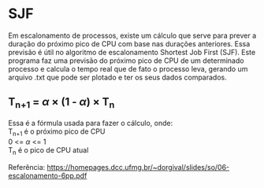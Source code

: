 # SJF
Em escalonamento de processos, existe um cálculo que serve para prever a duração do próximo pico de CPU com base nas durações anteriores. Essa previsão é útil no algoritmo de escalonamento Shortest Job First (SJF). Este programa faz uma previsão do próximo pico de CPU de um determinado processo e calcula o tempo real que de fato o processo leva, gerando um arquivo .txt que pode ser plotado e ter os seus dados comparados.

## T<sub>n+1</sub> = $\alpha$ × (1 - $\alpha$) × T<sub>n</sub>
Essa é a fórmula usada para fazer o cálculo, onde:
<br>T<sub>n+1</sub> é o próximo pico de CPU
<br>0 <= $\alpha$ <= 1
<br>T<sub>n</sub> é o pico de CPU atual

Referência:
https://homepages.dcc.ufmg.br/~dorgival/slides/so/06-escalonamento-6pp.pdf
